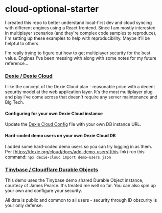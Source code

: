 # cloud-optional-starter

I created this repo to better understand local-first dev and cloud syncing with different engines using a React frontend. Since I am mostly interested in multiplayer scenarios (and they're complex code samples to reproduce), I'm setting up these examples to help with reproducibility. Maybe it'll be helpful to others.

I'm really trying to figure out how to get multiplayer security for the best value. Engines I've been messing with along with some notes for my future reference...


### [Dexie / Dexie Cloud](https://dexie.org/cloud/)
I like the concept of the Dexie Cloud plan - reasonable price with a decent security model at the web application layer. It's the most multiplayer plug and play I've come across that doesn't require any server maintenance and Big Tech.

#### Configuring for your own Dexie Cloud instance
Update the [Dexie Cloud Config](./src/data/sync-engines/dexie-cloud/dexie-config.ts) file with your own DB instance URL.

#### Hard-coded demo users on your own Dexie Cloud DB
I added some hard-coded demo users so you can try logging in as them. Per [https://dexie.org/cloud/docs/add-demo-users](this link) run this command: `npx dexie-cloud import demo-users.json`



### [Tinybase / Cloudflare Durable Objects](https://tinybase.org/guides/integrations/cloudflare-durable-objects/)

This demo uses the Tinybase demo shared Durable Object instance, courtesy of James Pearce. It's treated me well so far. You can also spin up your own and configure your security.

All data is public and common to all users - security through ID obscurity is your only defense.
